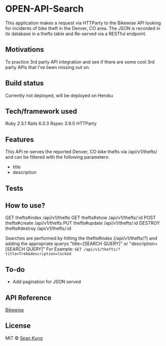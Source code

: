 # OPEN-API-Search
This application makes a request via HTTParty to the Bikewise API looking for incidents of bike theft in the Denver, CO area.
The JSON is recorded in its database in a thefts table and Re-served via a RESTful endpoint.

## Motivations
To practice 3rd party API integration and see if there are some cool 3rd party APIs that I've been missing out on.

## Build status
Currently not deployed, will be deployed on Heroku

## Tech/framework used
Ruby 2.5.1
Rails 6.0.3
Rspec 3.9.0
HTTParty

## Features
This API re-serves the reported Denver, CO bike thefts via /api/v1/thefts/ and can be filtered with the following parameters:
* title
* description

## Tests

## How to use?
GET     thefts#index    /api/v1/thefts
GET     thefts#show     /api/v1/thefts/:id
POST    thefts#create   /api/v1/thefts
PUT     thefts#update   /api/v1/thefts/:id
DESTROY thefts#destroy  /api/v1/thefts/:id

Searches are performed by hitting the thefts#index (/api/v1/thefts/?) and adding the appropriate querys "title=[SEARCH QUERY]" or  "description=[SEARCH QUERY]"
For Example:
`GET /api/v1/thefts/?title=Trek&description=locked`

## To-do
* Add pagination for JSON served

## API Reference
[Bikewise](www.bikewise.org)

## License
MIT © [Sean Kung](www.seankung.us)
